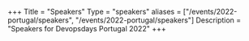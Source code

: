 +++
Title = "Speakers"
Type = "speakers"
aliases = ["/events/2022-portugal/speakers", "/events/2022-portugal/speakers"]
Description = "Speakers for Devopsdays Portugal 2022"
+++
